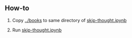 ## How-to

1. Copy [../books](../books) to same directory of [skip-thought.ipynb](skip-thought.ipynb)

2. Run [skip-thought.ipynb](skip-thought.ipynb)
